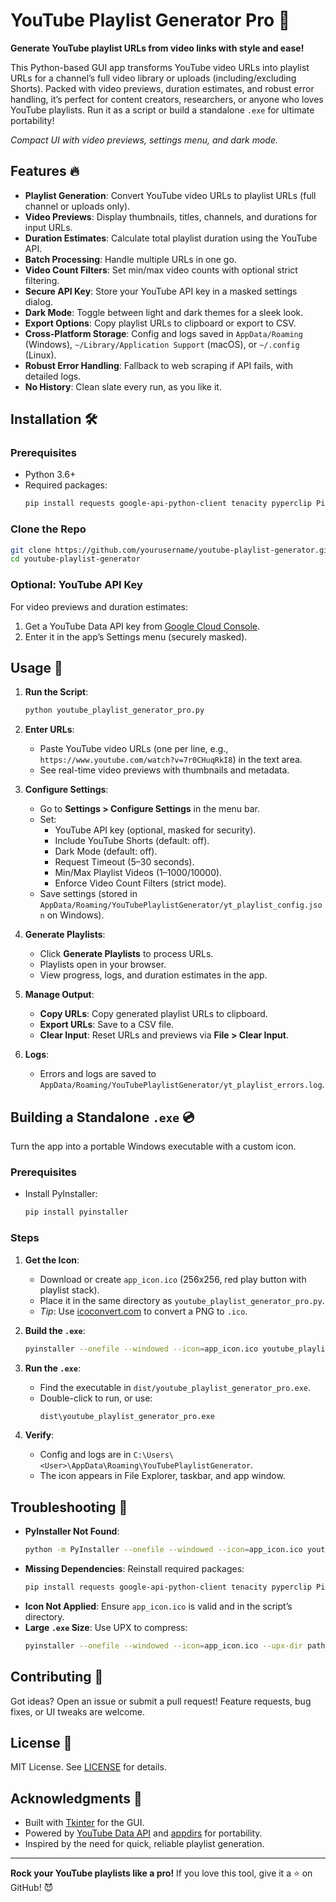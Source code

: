# YouTube Playlist Generator Pro 🎥

**Generate YouTube playlist URLs from video links with style and ease!**

This Python-based GUI app transforms YouTube video URLs into playlist URLs for a channel’s full video library or uploads (including/excluding Shorts). Packed with video previews, duration estimates, and robust error handling, it’s perfect for content creators, researchers, or anyone who loves YouTube playlists. Run it as a script or build a standalone `.exe` for ultimate portability!

*Compact UI with video previews, settings menu, and dark mode.*

## Features 🔥
- **Playlist Generation**: Convert YouTube video URLs to playlist URLs (full channel or uploads only).
- **Video Previews**: Display thumbnails, titles, channels, and durations for input URLs.
- **Duration Estimates**: Calculate total playlist duration using the YouTube API.
- **Batch Processing**: Handle multiple URLs in one go.
- **Video Count Filters**: Set min/max video counts with optional strict filtering.
- **Secure API Key**: Store your YouTube API key in a masked settings dialog.
- **Dark Mode**: Toggle between light and dark themes for a sleek look.
- **Export Options**: Copy playlist URLs to clipboard or export to CSV.
- **Cross-Platform Storage**: Config and logs saved in `AppData/Roaming` (Windows), `~/Library/Application Support` (macOS), or `~/.config` (Linux).
- **Robust Error Handling**: Fallback to web scraping if API fails, with detailed logs.
- **No History**: Clean slate every run, as you like it.

## Installation 🛠️

### Prerequisites
- Python 3.6+
- Required packages:
  ```bash
  pip install requests google-api-python-client tenacity pyperclip Pillow isodate appdirs
  ```

### Clone the Repo
```bash
git clone https://github.com/yourusername/youtube-playlist-generator.git
cd youtube-playlist-generator
```

### Optional: YouTube API Key
For video previews and duration estimates:
1. Get a YouTube Data API key from [Google Cloud Console](https://console.cloud.google.com/).
2. Enter it in the app’s Settings menu (securely masked).

## Usage 🚀
1. **Run the Script**:
   ```bash
   python youtube_playlist_generator_pro.py
   ```

2. **Enter URLs**:
   - Paste YouTube video URLs (one per line, e.g., `https://www.youtube.com/watch?v=7r0CHuqRkI8`) in the text area.
   - See real-time video previews with thumbnails and metadata.

3. **Configure Settings**:
   - Go to **Settings > Configure Settings** in the menu bar.
   - Set:
     - YouTube API key (optional, masked for security).
     - Include YouTube Shorts (default: off).
     - Dark Mode (default: off).
     - Request Timeout (5–30 seconds).
     - Min/Max Playlist Videos (1–1000/10000).
     - Enforce Video Count Filters (strict mode).
   - Save settings (stored in `AppData/Roaming/YouTubePlaylistGenerator/yt_playlist_config.json` on Windows).

4. **Generate Playlists**:
   - Click **Generate Playlists** to process URLs.
   - Playlists open in your browser.
   - View progress, logs, and duration estimates in the app.

5. **Manage Output**:
   - **Copy URLs**: Copy generated playlist URLs to clipboard.
   - **Export URLs**: Save to a CSV file.
   - **Clear Input**: Reset URLs and previews via **File > Clear Input**.

6. **Logs**:
   - Errors and logs are saved to `AppData/Roaming/YouTubePlaylistGenerator/yt_playlist_errors.log`.

## Building a Standalone `.exe` 💿
Turn the app into a portable Windows executable with a custom icon.

### Prerequisites
- Install PyInstaller:
  ```bash
  pip install pyinstaller
  ```

### Steps
1. **Get the Icon**:
   - Download or create `app_icon.ico` (256x256, red play button with playlist stack).
   - Place it in the same directory as `youtube_playlist_generator_pro.py`.
   - *Tip*: Use [icoconvert.com](https://icoconvert.com/) to convert a PNG to `.ico`.

2. **Build the `.exe`**:
   ```bash
   pyinstaller --onefile --windowed --icon=app_icon.ico youtube_playlist_generator_pro.py
   ```

3. **Run the `.exe`**:
   - Find the executable in `dist/youtube_playlist_generator_pro.exe`.
   - Double-click to run, or use:
     ```bash
     dist\youtube_playlist_generator_pro.exe
     ```

4. **Verify**:
   - Config and logs are in `C:\Users\<User>\AppData\Roaming\YouTubePlaylistGenerator`.
   - The icon appears in File Explorer, taskbar, and app window.

## Troubleshooting 🐛
- **PyInstaller Not Found**:
  ```bash
  python -m PyInstaller --onefile --windowed --icon=app_icon.ico youtube_playlist_generator_pro.py
  ```
- **Missing Dependencies**:
  Reinstall required packages:
  ```bash
  pip install requests google-api-python-client tenacity pyperclip Pillow isodate appdirs
  ```
- **Icon Not Applied**:
  Ensure `app_icon.ico` is valid and in the script’s directory.
- **Large `.exe` Size**:
  Use UPX to compress:
  ```bash
  pyinstaller --onefile --windowed --icon=app_icon.ico --upx-dir path_to_upx youtube_playlist_generator_pro.py
  ```

## Contributing 🤝
Got ideas? Open an issue or submit a pull request! Feature requests, bug fixes, or UI tweaks are welcome.

## License 📜
MIT License. See [LICENSE](LICENSE) for details.

## Acknowledgments 🙌
- Built with [Tkinter](https://docs.python.org/3/library/tkinter.html) for the GUI.
- Powered by [YouTube Data API](https://developers.google.com/youtube/v3) and [appdirs](https://pypi.org/project/appdirs/) for portability.
- Inspired by the need for quick, reliable playlist generation.

---

**Rock your YouTube playlists like a pro!** If you love this tool, give it a ⭐ on GitHub! 😈
